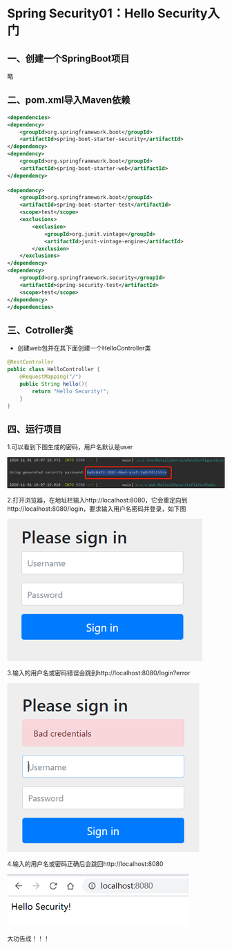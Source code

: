 # Spring Security01：Hello Security入门

## 一、创建一个SpringBoot项目

略

## 二、pom.xml导入Maven依赖

```xml
<dependencies>
<dependency>
	<groupId>org.springframework.boot</groupId>
	<artifactId>spring-boot-starter-security</artifactId>
</dependency>
<dependency>
	<groupId>org.springframework.boot</groupId>
	<artifactId>spring-boot-starter-web</artifactId>
</dependency>

<dependency>
	<groupId>org.springframework.boot</groupId>
	<artifactId>spring-boot-starter-test</artifactId>
	<scope>test</scope>
	<exclusions>
		<exclusion>
			<groupId>org.junit.vintage</groupId>
			<artifactId>junit-vintage-engine</artifactId>
		</exclusion>
	</exclusions>
</dependency>
<dependency>
	<groupId>org.springframework.security</groupId>
	<artifactId>spring-security-test</artifactId>
	<scope>test</scope>
</dependency>
</dependencies>
```

## 三、Cotroller类

- 创建web包并在其下面创建一个HelloController类

```java
@RestController
public class HelloController {
    @RequestMapping("/")
    public String hello(){
        return "Hello Security!";
    }
}
```

## 四、运行项目

1.可以看到下图生成的密码，用户名默认是user

![image-20201101101555472](images/image-20201101101555472.png)

2.打开浏览器，在地址栏输入http://localhost:8080，它会重定向到http://localhost:8080/login，要求输入用户名密码并登录，如下图

![image-20201101101524357](images/image-20201101101524357.png)

3.输入的用户名或密码错误会跳到http://localhost:8080/login?error

![image-20201101101713439](images/image-20201101101713439.png)

4.输入的用户名或密码正确后会跳回http://localhost:8080

![image-20201101101928985](images/image-20201101101928985.png)

大功告成！！！